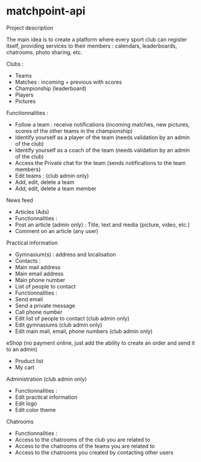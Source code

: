 # matchpoint-api
Project description

The main idea is to create a platform where every sport club can register itself, providing services to their members : calendars, leaderboards, chatrooms, photo sharing, etc.


Clubs :
* Teams
* Matches : incoming + previous with scores
* Championship (leaderboard)
* Players 
* Pictures


Functionnalities :
* Follow a team : receive notifications (incoming matches, new pictures, scores of the other teams in the championship)
* Identify yourself as a player of the team (needs validation by an admin of the club)
* Identify yourself as a coach of the team (needs validation by an admin of the club)
* Access the Private chat for the team (sends notifications to the team members)
* Edit teams : (club admin only)
* Add, edit, delete a team
* Add, edit, delete a team member


News feed 
* Articles
(Ads)
* Functionnalities :
* Post an article (admin only) : Title, text and media (picture, video, etc.) 
* Comment on an article (any user)


Practical information
* Gymnasium(s) : address and localisation
* Contacts :
* Main mail address
* Main email address
* Main phone number
* List of people to contact
* Functionnalities :
* Send email
* Send a private message
* Call phone number
* Edit list of people to contact (club admin only)
* Edit gymnasiums (club admin only)
* Edit main mail, email, phone numbers (club admin only)


eShop (no payment online, just add the ability to create an order and send it to an admin)
* Product list
* My cart


Administration (club admin only)
* Functionnalities :
* Edit practical information
* Edit logo
* Edit color theme


Chatrooms
* Functionnalities :
* Access to the chatrooms of the club you are related to
* Access to the chatrooms of the teams you are related to
* Access to the chatrooms you created by contacting other users